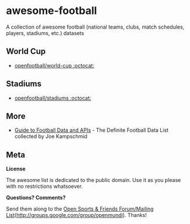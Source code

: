 # awesome-football

A collection of awesome football (national teams, clubs, match schedules, players, stadiums, etc.) datasets

## World Cup

- [openfootball/world-cup :octocat:](https://github.com/openfootball/world-cup)

## Stadiums

- [openfootball/stadiums :octocat:](https://github.com/openfootball/stadiums)


## More

- [Guide to Football Data and APIs](http://www.jokecamp.com/blog/guide-to-football-and-soccer-data-and-apis/) - The Definite Football Data List collected by Joe Kampschmid  


## Meta

**License**

The awesome list is dedicated to the public domain. Use it as you please with no restrictions whatsoever.

**Questions? Comments?**

Send them along to the [Open Sports & Friends Forum/Mailing List](http://groups.google.com/group/opensport)(http://groups.google.com/group/openmundi). 
Thanks!
